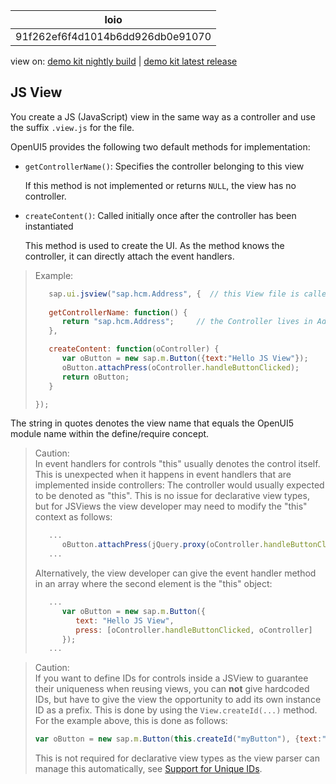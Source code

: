 <!-- loio91f262ef6f4d1014b6dd926db0e91070 -->

| loio |
| -----|
| 91f262ef6f4d1014b6dd926db0e91070 |

<div id="loio">

view on: [demo kit nightly build](https://openui5nightly.hana.ondemand.com/#/topic/91f262ef6f4d1014b6dd926db0e91070) | [demo kit latest release](https://openui5.hana.ondemand.com/#/topic/91f262ef6f4d1014b6dd926db0e91070)</div>

## JS View

You create a JS \(JavaScript\) view in the same way as a controller and use the suffix `.view.js` for the file.

 OpenUI5 provides the following two default methods for implementation:

-   `getControllerName()`: Specifies the controller belonging to this view

    If this method is not implemented or returns `NULL`, the view has no controller.

-   `createContent()`: Called initially once after the controller has been instantiated

    This method is used to create the UI. As the method knows the controller, it can directly attach the event handlers.


> Example:  
> ``` js
>    sap.ui.jsview("sap.hcm.Address", {  // this View file is called Address.view.js
>    
>    getControllerName: function() {
>       return "sap.hcm.Address";     // the Controller lives in Address.controller.js
>    },
> 
>    createContent: function(oController) {
>       var oButton = new sap.m.Button({text:"Hello JS View"});
>       oButton.attachPress(oController.handleButtonClicked);
>       return oButton;
>    }
> 
> });
> ```

The string in quotes denotes the view name that equals the OpenUI5 module name within the define/require concept.

> Caution:  
> In event handlers for controls "this" usually denotes the control itself. This is unexpected when it happens in event handlers that are implemented inside controllers: The controller would usually expected to be denoted as "this". This is no issue for declarative view types, but for JSViews the view developer may need to modify the "this" context as follows:
> 
> ``` js
>    ...
>       oButton.attachPress(jQuery.proxy(oController.handleButtonClicked, oController));
>    ...
> 
> ```
> 
> Alternatively, the view developer can give the event handler method in an array where the second element is the "this" object:
> 
> ``` js
>    ...
>       var oButton = new sap.m.Button({
>          text: "Hello JS View",
>          press: [oController.handleButtonClicked, oController]
>       });
>    ...
> 
> ```

> Caution:  
> If you want to define IDs for controls inside a JSView to guarantee their uniqueness when reusing views, you can **not** give hardcoded IDs, but have to give the view the opportunity to add its own instance ID as a prefix. This is done by using the `View.createId(...)` method. For the example above, this is done as follows:
> 
> ``` js
> var oButton = new sap.m.Button(this.createId("myButton"), {text:"Hello JS View"});
> ```
> 
> This is not required for declarative view types as the view parser can manage this automatically, see [Support for Unique IDs](Support_for_Unique_IDs_91f28be.md).

